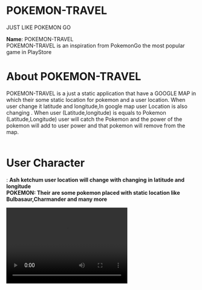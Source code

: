 # POKEMON-TRAVEL
 JUST LIKE POKEMON GO

<B>Name</B>: POKEMON-TRAVEL</br>
POKEMON-TRAVEL is an inspiration from PokemonGo the most popular game in PlayStore

# About POKEMON-TRAVEL
POKEMON-TRAVEL is a just a static application that have a GOOGLE MAP in  which their some static location for pokemon and  a user location.
When user change it latitude and longitude,In google map user Location is also changing . When user (Latitude,longitude) is equals to Pokemon (Latitude,Longitude) user will catch the Pokemon and the power of the pokemon will add to user power and that pokemon will remove from the map.<br> 
<br>
<h1>User Character</h1>: <b>Ash ketchum<b>  user location will change with changing in latitude and longitude<br>
<B>POKEMON</B>: Their are some pokemon placed with static location like Bulbasaur,Charmander and many more


<video src="https://drive.google.com/open?id=100_-JJHETaXxWt4xQVr7HefpxIUiyibC" width="320" height="200" controls preload></video>
